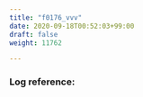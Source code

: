 ```yaml
---
title: "f0176_vvv"
date: 2020-09-18T00:52:03+99:00
draft: false
weight: 11762

---
```


### Log reference: <no value>

```
